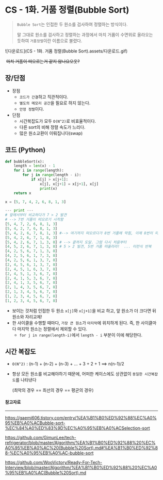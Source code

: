 # CS - 1화. 거품 정렬(Bubble Sort)

> `Bubble Sort`는 인접한 두 원소를 검사하여 정렬하는 방식이다.
>
> 말 그대로 원소를 검사하고 정렬하는 과정에서 마치 거품이 수면위로 올라오는 듯하여 `거품정렬`이란 이름으로 불렸다.



![다운로드](CS - 1화. 거품 정렬(Bubble Sort).assets/다운로드.gif)

​																									  ~~마치 거품이 떠오르는거 같지 않나요오옷?~~



## 장/단점

- 장점
  - `코드가 간결`하고 직관적이다.
  - `별도의 메모리 공간`을 필요로 하지 않는다.
  - `안정 정렬`이다.
- 단점
  - 시간복잡도가 모두 `O(N^2)`로 비효율적이다.
  - 다른 sort의 비해 정렬 속도가 느리다.
  - 많은 원소교환이 이뤄집니다(swap)





## 코드 (Python)

```python
def bubbleSort(x):
    length = len(x) - 1
    for i in range(length):
        for j in range(length - i):
            if x[j] > x[j+1]:
                x[j], x[j+1] = x[j+1], x[j]
                print(x)
	return x

x = [5, 7, 4, 2, 6, 8, 1, 3]

--- print ---
# 앞에서부터 비교하다가 7 > 2 발견
# --> 7번 거품이 떠오르기 시작함
[5, 4, 7, 2, 6, 8, 1, 3]
[5, 4, 2, 7, 6, 8, 1, 3]
[5, 4, 2, 6, 7, 8, 1, 3] #--> 여기까지 떠오르다가 8번 거품에 막힘, 이제 8번이 떠오른다.
[5, 4, 2, 6, 7, 1, 8, 3]
[5, 4, 2, 6, 7, 1, 3, 8] # --> 끝까지 도달. 그럼 다시 처음부터
[4, 5, 2, 6, 7, 1, 3, 8] # 5 > 2 빌견, 5번 거품 떠올라라!  ... 이런식 반복
[4, 2, 5, 6, 7, 1, 3, 8]
[4, 2, 5, 6, 1, 7, 3, 8]
[4, 2, 5, 6, 1, 3, 7, 8]
[2, 4, 5, 6, 1, 3, 7, 8]
[2, 4, 5, 1, 6, 3, 7, 8]
[2, 4, 5, 1, 3, 6, 7, 8]
[2, 4, 1, 5, 3, 6, 7, 8]
[2, 4, 1, 3, 5, 6, 7, 8]
[2, 1, 4, 3, 5, 6, 7, 8]
[2, 1, 3, 4, 5, 6, 7, 8]
[1, 2, 3, 4, 5, 6, 7, 8]
[1, 2, 3, 4, 5, 6, 7, 8]
```

- 보이는 것처럼 인접한 두 원소 `x[j]`와 `x[j+1]`을 비교 하고, 앞 원소가 더 크다면 뒤 원소와 자리교체!
- 한 사이클을 수행할 때마다, `가장 큰 원소`가 `마지막`에 위치하게 된다. 즉, 한 사이클마다 마지막 원소는 정렬에서 제외할 수 있다.
  - `for j in range(length-i)`에서 `length - i` 부분이 이에 해당한다.





## 시간 복잡도

- `O(N^2)`  : (n-1) + (n-2) + (n-3) + ... + 3 + 2 + 1 ==> n(n-1)/2

- 항상 모든 원소를 비교해야하기 때문에, 어떠한 케이스에도 상관없이 `동일한 시간복잡도`를 나타낸다

  (최악의 경우 == 최선의 경우 == 평균의 경우)





#### 참고자료

---

https://gaemi606.tistory.com/entry/%EA%B1%B0%ED%92%88%EC%A0%95%EB%A0%ACBubble-sort-%EC%84%A0%ED%83%9D%EC%A0%95%EB%A0%ACSelection-sort

https://github.com/GimunLee/tech-refrigerator/blob/master/Algorithm/%EA%B1%B0%ED%92%88%20%EC%A0%95%EB%A0%AC%20(Bubble%20Sort).md#%EA%B1%B0%ED%92%88-%EC%A0%95%EB%A0%AC-bubble-sort

https://github.com/WooVictory/Ready-For-Tech-Interview/blob/master/Algorithm/%EA%B1%B0%ED%92%88%20%EC%A0%95%EB%A0%AC(Bubble%20Sort).md

